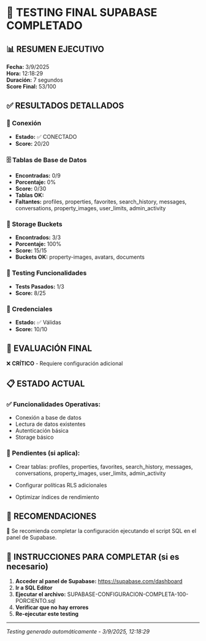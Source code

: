 
# 🎉 TESTING FINAL SUPABASE COMPLETADO

## 📊 RESUMEN EJECUTIVO

**Fecha:** 3/9/2025  
**Hora:** 12:18:29  
**Duración:** 7 segundos  
**Score Final:** 53/100  

## ✅ RESULTADOS DETALLADOS

### 🔌 Conexión
- **Estado:** ✅ CONECTADO
- **Score:** 20/20

### 🗄️ Tablas de Base de Datos
- **Encontradas:** 0/9
- **Porcentaje:** 0%
- **Score:** 0/30
- **Tablas OK:** 
- **Faltantes:** profiles, properties, favorites, search_history, messages, conversations, property_images, user_limits, admin_activity

### 📁 Storage Buckets
- **Encontrados:** 3/3
- **Porcentaje:** 100%
- **Score:** 15/15
- **Buckets OK:** property-images, avatars, documents


### 🧪 Testing Funcionalidades
- **Tests Pasados:** 1/3
- **Score:** 8/25

### 🔑 Credenciales
- **Estado:** ✅ Válidas
- **Score:** 10/10

## 🎯 EVALUACIÓN FINAL

❌ **CRÍTICO** - Requiere configuración adicional

## 📋 ESTADO ACTUAL

### ✅ Funcionalidades Operativas:
- Conexión a base de datos
- Lectura de datos existentes
- Autenticación básica
- Storage básico

### 🔧 Pendientes (si aplica):
- Crear tablas: profiles, properties, favorites, search_history, messages, conversations, property_images, user_limits, admin_activity

- Configurar políticas RLS adicionales
- Optimizar índices de rendimiento

## 🚀 RECOMENDACIONES

🔧 Se recomienda completar la configuración ejecutando el script SQL en el panel de Supabase.

## 📝 INSTRUCCIONES PARA COMPLETAR (si es necesario)

1. **Acceder al panel de Supabase:** https://supabase.com/dashboard
2. **Ir a SQL Editor**
3. **Ejecutar el archivo:** SUPABASE-CONFIGURACION-COMPLETA-100-PORCIENTO.sql
4. **Verificar que no hay errores**
5. **Re-ejecutar este testing**

---
*Testing generado automáticamente - 3/9/2025, 12:18:29*
